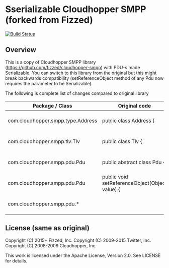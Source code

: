 Sserializable Cloudhopper SMPP (forked from Fizzed)
 ================================================

[![Build Status](https://api.travis-ci.org/aasaru/serializable-cloudhopper-smpp.png?branch=master)](http://travis-ci.org/aasaru/serializable-cloudhopper-smpp)

Overview
------------------------

This is a copy of Cloudhopper SMPP library (https://github.com/fizzed/cloudhopper-smpp) with PDU-s made Serializable.
You can switch to this library from the original but this might break backwards compatibility (setReferenceObject method of any Pdu now requires the parameter to be Serializable).

The following is complete list of changes compared to original library

Package / Class | Original code | Modified code
------------ | ------------ | -------------
com.cloudhopper.smpp.type.Address | public class Address  { | public class Address implements Serializable {
com.cloudhopper.smpp.tlv.Tlv | public class Tlv { | public class Tlv implements Serializable {
com.cloudhopper.smpp.pdu.Pdu | public abstract class Pdu { | public abstract class Pdu implements Serializable {
com.cloudhopper.smpp.pdu.Pdu | public void setReferenceObject(Object value) { | public <T extends Serializable> void setReferenceObject(T value) {
com.cloudhopper.smpp.pdu.* | | private static final long serialVersionUID = 1L;

License (same as original)
--------------------------

Copyright (C) 2015+ Fizzed, Inc.
Copyright (C) 2009-2015 Twitter, Inc.
Copyright (C) 2008-2009 Cloudhopper, Inc.

This work is licensed under the Apache License, Version 2.0. See LICENSE for details.
